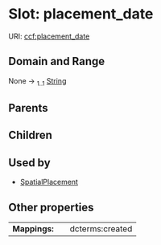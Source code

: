 
# Slot: placement_date




URI: [ccf:placement_date](http://purl.org/ccf/placement_date)


## Domain and Range

None &#8594;  <sub>1..1</sub> [String](types/String.md)

## Parents


## Children


## Used by

 * [SpatialPlacement](SpatialPlacement.md)

## Other properties

|  |  |  |
| --- | --- | --- |
| **Mappings:** | | dcterms:created |


